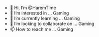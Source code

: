 - 👋 Hi, I’m @HaremTime
- 👀 I’m interested in ... Gaming
- 🌱 I’m currently learning ... Gaming
- 💞️ I’m looking to collaborate on ... Gaming
- 📫 How to reach me ... Gaming

<!---
HaremTime/HaremTime is a ✨ special ✨ repository because its `README.md` (this file) appears on your GitHub profile.
You can click the Preview link to take a look at your changes.
--->
